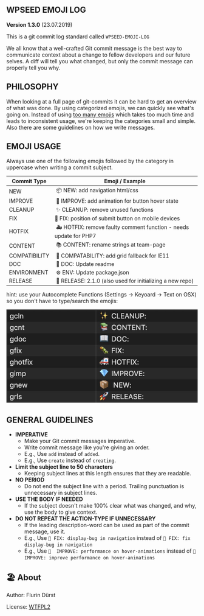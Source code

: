 ## WPSEED EMOJI LOG
**Version 1.3.0** (23.07.2019)

This is a git commit log standard called `WPSEED-EMOJI-LOG`

We all know that a well-crafted Git commit message is the best way to communicate context about a change to fellow developers and our future selves. A diff will tell you what changed, but only the commit message can properly tell you why.

## PHILOSOPHY
When looking at a full page of git-commits it can be hard to get an overview of what was done. By using categorized emojis, we can quickly see what's going on. Instead of using [too many emojis](https://gitmoji.carloscuesta.me/) which takes too much time and leads to inconsistent usage, we're keeping the categories small and simple. Also there are some guidelines on how we write messages.

## EMOJI USAGE
Always use one of the following emojis followed by the category in uppercase when writing a commit subject.

Commit Type | Emoji / Example
----------  | --------------
NEW | 📦  NEW: add navigation html/css
IMPROVE | 💎  IMPROVE: add animation for button hover state
CLEANUP | ✨ CLEANUP: remove unused functions
FIX | 🐛 FIX: position of submit button on mobile devices
HOTFIX | 🚑 HOTFIX: remove faulty comment function - needs update for PHP7
CONTENT | 📚 CONTENT: rename strings at team-page
COMPATIBILITY | 🧩 COMPATABILITY: add grid fallback for IE11
DOC | 📖 DOC: Update readme
ENVIRONMENT | ⚙️ ENV: Update package.json
RELEASE | 🚀 RELEASE: 2.1.0 (also used for initializing a new repo)




hint: use your Autocomplete Functions (Settings -> Keyoard -> Text on OSX) so you don't have to type/search the emojis:

<img src="/assets/autocomplete.jpg" with="300">


## GENERAL GUIDELINES
* **IMPERATIVE**
  - Make your Git commit messages imperative.
  - Write commit message like you're giving an order.
  - E.g., Use `add` instead of `added`.
  - E.g., Use `create` instead of `creating`.
* **Limit the subject line to 50 characters**
  - Keeping subject lines at this length ensures that they are readable.
* **NO PERIOD**
  - Do not end the subject line with a period. Trailing punctuation is unnecessary in subject lines.
* **USE THE BODY IF NEEDED**
  - If the subject doesn't make 100% clear what was changed, and why, use the body to give context.
* **DO NOT REPEAT THE ACTION-TYPE IF UNNECESSARY**
  - If the leading description-word can be used as part of the commit message, use it.
  - E.g., Use `🐛 FIX: display-bug in navigation` instead of `🐛 FIX: fix display-bug in navigation`
  - E.g., Use `💎  IMPROVE: performance on hover-animations` instead of `💎  IMPROVE: improve performance on hover-animations`


## 🏖 About
Author: Flurin Dürst

License: [WTFPL2](https://en.wikipedia.org/wiki/WTFPL)
